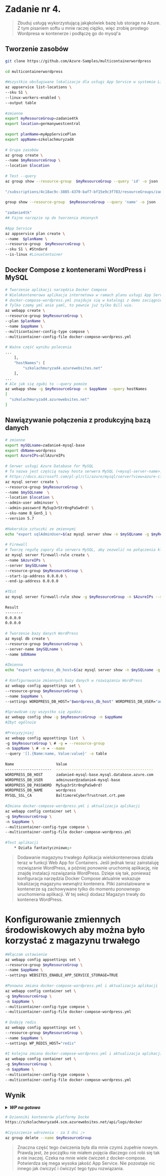# Zadanie nr 4. 
> Zbuduj usługą wykorzystującą jakąkolwiek bazę lub storage na Azure.
Z tym pisaniem softu u mnie raczej ciężko, więc zrobię prostego Wordpresa w kontenerze i podłączę go do mysql'a

## Tworzenie zasobów
```bash
git clone https://github.com/Azure-Samples/multicontainerwordpress

cd multicontainerwordpress

#Wszystkie obsługiwane lokalizacje dla usługi App Service w systemie Linux w warstwie Standardowa
az appservice list-locations \
--sku S1 \
--linux-workers-enabled \
--output table

#zmienne
export myResourceGroup=zadanie4tk
export location=germanywestcentral

export planName=myAppServicePlan
export appName=szkolachmuryzad4

# Grupa zasobów
az group create \
--name $myResourceGroup \
--location $location

# Test --query
az group show --resource-group  $myResourceGroup --query 'id' -o json

"/subscriptions/4c18ac9c-3885-4370-baf7-bf15e9c3f783/resourceGroups/zadanie4tk"

group show --resource-group  $myResourceGroup --query 'name' -o json

"zadanie4tk"
## Fajne narzęzie np do tworzenia zmienych

#App Service
az appservice plan create \
--name  $planName \
--resource-group  $myResourceGroup \
--sku S1 \ #Stndard
--is-linux #LinuxContainer
```

## Docker Compose z kontenerami WordPress i MySQL
```bash
# Tworzenie aplikacji narzędzia Docker Compose
# Wielokontenerowa aplikacja internetowa w ramach planu usługi App Service. 
# docker-compose-wordpress.yml znajduje się w katalogi z demo zaciągniętym z gita. 
# Tylko czemy yml anie yaml, to pewnie już tylko Bill wie.
az webapp create \
--resource-group $myResourceGroup \
--plan $planName \
--name $appName \
--multicontainer-config-type compose \
--multicontainer-config-file docker-compose-wordpress.yml

# Ważna część wyniku polecenia
...
    ],
    "hostNames": [
        "szkolachmuryzad4.azurewebsites.net"
    ],
...
# Ale jak się zgubi to --query pomoże
az webapp show -g $myResourceGroup -n $appName --query hostNames
[
  "szkolachmuryzad4.azurewebsites.net"
]
```
## Nawiązywanie połączenia z produkcyjną bazą danych
```bash
# zmienne
export mySQLname=zadanie4-mysql-base
export dbName=wordpress
export AzureIPs=allAzureIPs

# Serwer usługi Azure Database for MySQL
# Ta nazwa jest częścią nazwy hosta serwera MySQL (<mysql-server-name>.database.windows.net) i musi być unikatowa w skali globalnej.
# https://docs.microsoft.com/pl-pl/cli/azure/mysql/server?view=azure-cli-latest#az_mysql_server_create
az mysql server create \
--resource-group $myResourceGroup \
--name $mySQLname  \
--location $location \
--admin-user adminuser \
--admin-password My5up3rStr0ngPaSw0rd! \
--sku-name B_Gen5_1 \
--version 5.7

#Hakerskie sztuczki ze zmiennymi
echo "export sqlAdminUser=$(az mysql server show -n $mySQLname -g $myResourceGroup --query administratorLogin -o tsv)" >> ../.var

# Firewall
# Tworzę regułę zapory dla serwera MySQL, aby zezwolić na połączenia klienckie. Po ustawieniu początkowego i końcowego adresu IP na 0.0.0.0 zapora będzie otwierana tylko dla innych zasobów platformy Azure.
az mysql server firewall-rule create \
--name $AzureIPs \
--server $mySQLname \
--resource-group $myResourceGroup \
--start-ip-address 0.0.0.0 \
--end-ip-address 0.0.0.0

#TEst
az mysql server firewall-rule show -g $myResourceGroup -n $AzureIPs --server $mySQLname --query '[endIpAddress, startIpAddress]' -o table 

Result
--------
0.0.0.0
0.0.0.0

# Tworzenie bazy danych WordPress
az mysql db create \
--resource-group $myResourceGroup \
--server-name $mySQLname \
--name $dbName

#Zmienna
echo "export wordpress_db_host=$(az mysql server show -n $mySQLname -g $myResourceGroup --query fullyQualifiedDomainName -o tsv)" >> ../.var

# Konfigurowanie zmiennych bazy danych w rozwiązaniu WordPress
az webapp config appsettings set \
--resource-group $myResourceGroup \
--name $appName \
--settings WORDPRESS_DB_HOST="$wordpress_db_host" WORDPRESS_DB_USER="adminuser@$mySQLname" WORDPRESS_DB_PASSWORD="My5up3rStr0ngPaSw0rd!" WORDPRESS_DB_NAME="$dbName" MYSQL_SSL_CA="BaltimoreCyberTrustroot.crt.pem"

#Sprawdzam czy wszystko się zgadza:
az webapp config show -g $myResourceGroup -n $appName
#Zbyt ogólnoie

#Precyzyjniej
az webapp config appsettings list  \
-g $myResourceGroup \ # -g = --resource-group
-n $appName \ # -m = --mame
--query '[].{Name:name, Value:value}' -o table

Name                   Value
---------------------  --------------------------------------------
WORDPRESS_DB_HOST      zadanie4-mysql-base.mysql.database.azure.com
WORDPRESS_DB_USER      adminuser@zadanie4-mysql-base
WORDPRESS_DB_PASSWORD  My5up3rStr0ngPaSw0rd!
WORDPRESS_DB_NAME      wordpress
MYSQL_SSL_CA           BaltimoreCyberTrustroot.crt.pem

#Zmiana docker-compose-wordpress.yml i aktualizacja aplikacji
az webapp config container set \
-g $myResourceGroup \
-n $appName \
--multicontainer-config-type compose \
--multicontainer-config-file docker-compose-wordpress.yml

#Test aplikacji
    * Działa fantastyczniowo;>

```
> Dodawanie magazynu trwałego
Aplikacja wielokontenerowa działa teraz w funkcji Web App for Containers. Jeśli jednak teraz zainstaluję rozwiązanie WordPress, a później ponownie uruchomię aplikację, nie znajdę instalacji rozwiązania WordPress. Dzieje się tak, ponieważ konfiguracja narzędzia Docker Compose aktualnie wskazuje lokalizację magazynu wewnątrz kontenera. Pliki zainstalowane w kontenerze są zachowywane tylko do momentu ponownego uruchomienia aplikacji. W tej sekcji dodasz Magazyn trwały do kontenera WordPress.

# Konfigurowanie zmiennych środowiskowych aby można było korzystać z magazynu trwałego
```bash
#Włączam ustawienie
az webapp config appsettings set \
--resource-group $myResourceGroup \
--name $appName \
--settings WEBSITES_ENABLE_APP_SERVICE_STORAGE=TRUE

#Ponowna zmiana docker-compose-wordpress.yml i aktualizacja aplikacji
az webapp config container set \
-g $myResourceGroup \
-n $appName \
--multicontainer-config-type compose \
--multicontainer-config-file docker-compose-wordpress.yml

# Dodaję redis
az webapp config appsettings set \
--resource-group $myResourceGroup \
--name $appName \
--settings WP_REDIS_HOST="redis"

#I kolejna zmiana docker-compose-wordpress.yml i aktualizacja aplikacji
az webapp config container set \
-g $myResourceGroup \
-n $appName \
--multicontainer-config-type compose \
--multicontainer-config-file docker-compose-wordpress.yml
```
## Wynik
<details>
  <summary><b><i>WP na gotowo</i></b></summary>

![WP](./files/wp1.png "WordPress")
![WP](./files/wp2.png "WordPress")

</details>

```bash
# Dzienniki kontenerów platformy Docke
https://szkolachmuryzad4.scm.azurewebsites.net/api/logs/docker

#Czyszczenie wdrożenia - za 3 dni ;>
az group delete --name $myResourceGroup
```

> Znaczna część tego ćwiczenia była dla mnie czymś zupełnie nowym. 
Prawdą jest, że  początku nie miałem pojęcia dlaczego coś robi się tak a nie inaczej.
Czeka na mnie wiele ćwiczeń z docker-compose.
Potwierdza się mega wysoka jakość App Service.
Nie pozostaje nic innego jak ćwiczyć i ćwiczyć tego typu rozwiązania.
